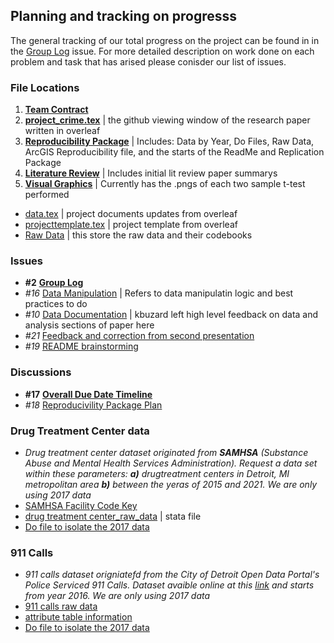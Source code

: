 ## Planning and tracking on progresss 
The general tracking of our total progress on the project can be found in in the [Group Log](https://github.com/ecn310/course-project-zipcentercrime/issues/2) issue.  For more detailed description on work done on each problem and task that has arised please conisder our list of issues.

### File Locations 
  1) [**Team Contract**](https://github.com/ecn310/course-project-zipcentercrime/blob/main/team_contract.md) 
  2) [**project_crime.tex**](https://github.com/ecn310/course-project-zipcentercrime/blob/main/project_crime.tex) | the github viewing window of the research paper written in overleaf
  3) [**Reproducibility Package**](https://github.com/ecn310/course-project-zipcentercrime/tree/main/Reproducibility%20Package) | Includes: Data by Year, Do Files, Raw Data, ArcGIS Reproducibility file, and the starts of the ReadMe and Replication Package
  4) [**Literature Review**](https://github.com/ecn310/course-project-zipcentercrime/tree/main/Lit_Review) | Includes initial lit review paper summarys
  5) [**Visual Graphics**](https://github.com/ecn310/course-project-zipcentercrime/tree/main/Visual%20Graphics) | Currently has the .pngs of each two sample t-test performed
  - [data.tex](https://github.com/ecn310/course-project-zipcentercrime/blob/main/data.tex) | project documents updates from overleaf
  - [projecttemplate.tex](https://github.com/ecn310/course-project-zipcentercrime/blob/main/data.tex) | project template from overleaf
  - [Raw Data](https://github.com/ecn310/course-project-zipcentercrime/tree/main/Reproducibility%20Package/RawData) | this store the raw data and their codebooks


### Issues
  - **#2** [**Group Log**](https://github.com/ecn310/course-project-zipcentercrime/issues/2) 
  - *#16* [Data Manipulation](https://github.com/ecn310/course-project-zipcentercrime/issues/16) | Refers to data manipulatin logic and best practices to do
  - *#10* [Data Documentation](https://github.com/ecn310/course-project-zipcentercrime/issues/10) | kbuzard left high level feedback on data and analysis sections of paper here
  - *#21* [Feedback and correction from second presentation](https://github.com/ecn310/course-project-zipcentercrime/issues/21)
  - *#19* [README brainstorming](https://github.com/ecn310/course-project-zipcentercrime/issues/19)

### Discussions
- **#17** [**Overall Due Date Timeline**](https://github.com/ecn310/course-project-zipcentercrime/discussions/17)
- *#18* [Reproducivility Package Plan](https://github.com/ecn310/course-project-zipcentercrime/discussions/18)


### Drug Treatment Center data
  - *Drug treatment center dataset originated from **SAMHSA** (Substance Abuse and Mental Health Services Administration). Request a data set within these parameters: **a)** drugtreatment centers in Detroit, MI metropolitan area **b)** between the yeras of 2015 and 2021. We are only using 2017 data*
  -  [SAMHSA Facility Code Key](https://github.com/ecn310/course-project-zipcentercrime/blob/main/samhsa_services.pdf)
  - [drug treatment center_raw_data](https://github.com/ecn310/course-project-zipcentercrime/blob/main/detroit_samhsa_sud_2015_2021.dta) | stata file
  - [Do file to isolate the 2017 data](https://github.com/ecn310/course-project-zipcentercrime/blob/main/Data%20by%20year/911%20call%20data%20by%20year/do%20files/Create_2017_911_call_data.do)

### 911 Calls 
  - *911 calls dataset origniatefd from the City of Detroit Open Data Portal's Police Serviced 911 Calls. Dataset avaible online at this [link](https://data.detroitmi.gov/datasets/detroitmi::police-serviced-911-calls/about) and starts from year 2016. We are only using 2017 data*
  -   [911 calls raw data](https://www.dropbox.com/scl/fi/mvlni30fz74qx4fclofmc/calls_final.csv?rlkey=drs9rkqlgyo9i8gsf9823prof&dl=0)
  -   [attribute table information](https://data.detroitmi.gov/datasets/detroitmi::police-serviced-911-calls/about)
  -   [Do file to isolate the 2017 data](https://github.com/ecn310/course-project-zipcentercrime/blob/main/Data%20by%20year/Treatment%20center%20data%20by%20year/do%20files/create_2017_treatment_center_data.do)

